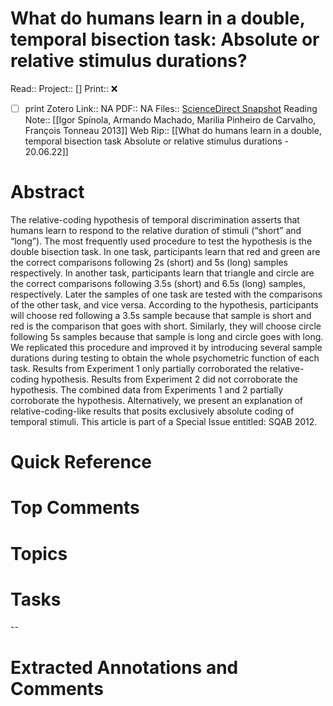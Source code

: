

# What do humans learn in a double, temporal bisection task: Absolute or relative stimulus durations?
Read:: 
Project:: []
Print::  ❌
- [ ] print 
Zotero Link:: NA
PDF:: NA
Files:: [ScienceDirect Snapshot](file:///home/michaelt/Insync/m@tarlton.info/Google%20Drive/06.%20Zotero/storage/8ATQKLNE/S0376635713000041.html)
Reading Note:: [[Igor Spínola, Armando Machado, Marilia Pinheiro de Carvalho, François Tonneau 2013]]
Web Rip:: [[What do humans learn in a double, temporal bisection task Absolute or relative stimulus durations - 20.06.22]]

# Abstract
The relative-coding hypothesis of temporal discrimination asserts that humans learn to respond to the relative duration of stimuli (“short” and “long”). The most frequently used procedure to test the hypothesis is the double bisection task. In one task, participants learn that red and green are the correct comparisons following 2s (short) and 5s (long) samples respectively. In another task, participants learn that triangle and circle are the correct comparisons following 3.5s (short) and 6.5s (long) samples, respectively. Later the samples of one task are tested with the comparisons of the other task, and vice versa. According to the hypothesis, participants will choose red following a 3.5s sample because that sample is short and red is the comparison that goes with short. Similarly, they will choose circle following 5s samples because that sample is long and circle goes with long. We replicated this procedure and improved it by introducing several sample durations during testing to obtain the whole psychometric function of each task. Results from Experiment 1 only partially corroborated the relative-coding hypothesis. Results from Experiment 2 did not corroborate the hypothesis. The combined data from Experiments 1 and 2 partially corroborate the hypothesis. Alternatively, we present an explanation of relative-coding-like results that posits exclusively absolute coding of temporal stimuli. This article is part of a Special Issue entitled: SQAB 2012.

# Quick Reference


# Top Comments


# Topics


# Tasks


--
# Extracted Annotations and Comments